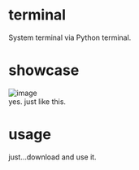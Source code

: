 # terminal
System terminal via Python terminal.
# showcase
![image](https://user-images.githubusercontent.com/68144494/231847083-0de7f100-5045-42c7-b107-922788bdc321.png)  
yes. just like this.
# usage
just...download and use it.
